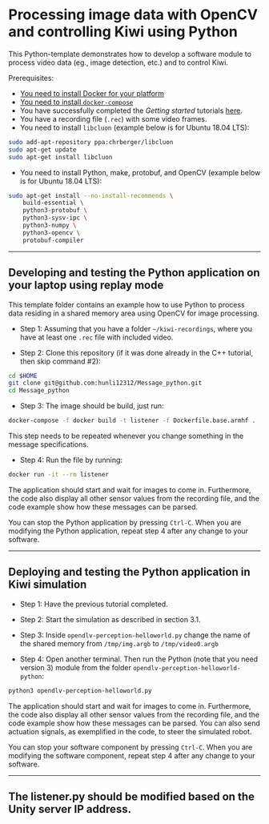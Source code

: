 # Processing image data with OpenCV and controlling Kiwi using Python

This Python-template demonstrates how to develop a software module to process video data (eg., image detection, etc.) and to control Kiwi.

Prerequisites:
* [You need to install Docker for your platform](https://docs.docker.com/install/linux/docker-ce/debian/#install-docker-ce)
* [You need to install `docker-compose`](https://docs.docker.com/compose/install/#install-compose)
* You have successfully completed the _Getting started_ tutorials [here](https://github.com/chalmers-revere/opendlv-tutorial-kiwi/tree/master).
* You have a recording file (`.rec`) with some video frames.
* You need to install `libcluon` (example below is for Ubuntu 18.04 LTS):
```Bash
sudo add-apt-repository ppa:chrberger/libcluon
sudo apt-get update
sudo apt-get install libcluon
```
* You need to install Python, make, protobuf, and OpenCV (example below is for Ubuntu 18.04 LTS):
```Bash
sudo apt-get install --no-install-recommends \
    build-essential \
    python3-protobuf \
    python3-sysv-ipc \
    python3-numpy \
    python3-opencv \
    protobuf-compiler
```

---

## Developing and testing the Python application on your laptop using replay mode

This template folder contains an example how to use Python to process data residing in a shared memory area using OpenCV for image processing.

* Step 1: Assuming that you have a folder `~/kiwi-recordings`, where you have at least one `.rec` file with included video.

* Step 2: Clone this repository (if it was done already in the C++ tutorial, then skip command #2):
```bash
cd $HOME
git clone git@github.com:hunli12312/Message_python.git
cd Message_python
```

* Step 3: The image should be build, just run:
```bash
docker-compose -f docker build -t listener -f Dockerfile.base.armhf .
```
This step needs to be repeated whenever you change something in the message specifications.

* Step 4: Run the file by running:

```bash
docker run -it --rm listener
```


The application should start and wait for images to come in. Furthermore, the code also display all other sensor values from the recording file, and the code example show how these messages can be parsed.

You can stop the Python application by pressing `Ctrl-C`. When you are modifying the Python application, repeat step 4 after any change to your software.

---

## Deploying and testing the Python application in Kiwi simulation

* Step 1: Have the previous tutorial completed.

* Step 2: Start the simulation as described in section 3.1.

* Step 3: Inside `opendlv-perception-helloworld.py` change the name of the shared memory from `/tmp/img.argb` to `/tmp/video0.argb`

* Step 4: Open another terminal. Then run the Python (note that you need version 3) module from the folder `opendlv-perception-helloworld-python`:
```bash
python3 opendlv-perception-helloworld.py
```

The application should start and wait for images to come in. Furthermore, the code also display all other sensor values from the recording file, and the code example show how these messages can be parsed. You can also send actuation signals, as exemplified in the code, to steer the simulated robot.

You can stop your software component by pressing `Ctrl-C`. When you are modifying the software component, repeat step 4 after any change to your software.

---
The listener.py should be modified based on the Unity server IP address.
---
